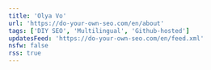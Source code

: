 ```yaml
---
title: 'Olya Vo'
url: 'https://do-your-own-seo.com/en/about'
tags: ['DIY SEO', 'Multilingual', 'Github-hosted']
updatesFeed: 'https://do-your-own-seo.com/en/feed.xml'
nsfw: false
rss: true
---
```

